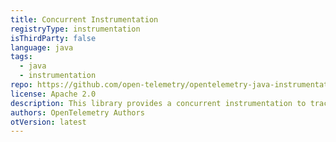 ```yaml
---
title: Concurrent Instrumentation
registryType: instrumentation
isThirdParty: false
language: java
tags:
  - java
  - instrumentation
repo: https://github.com/open-telemetry/opentelemetry-java-instrumentation/tree/master/instrumentation/executors
license: Apache 2.0
description: This library provides a concurrent instrumentation to track requests through OpenTelemetry.
authors: OpenTelemetry Authors
otVersion: latest
---
```

